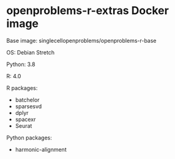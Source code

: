# openproblems-r-extras Docker image

Base image: singlecellopenproblems/openproblems-r-base

OS: Debian Stretch

Python: 3.8

R: 4.0

R packages:

* batchelor
* sparsesvd
* dplyr
* spacexr
* Seurat

Python packages:

* harmonic-alignment
